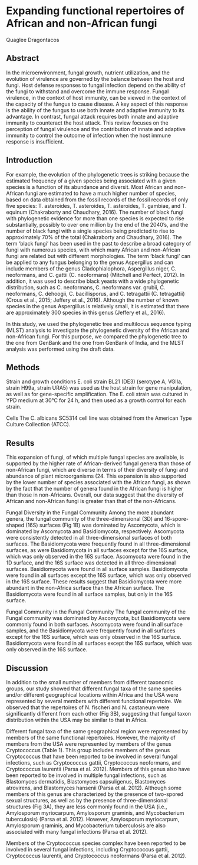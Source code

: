 # Expanding functional repertoires of African and non-African fungi
Quaglee Dragontacos


## Abstract
In the microenvironment, fungal growth, nutrient utilization, and the evolution of virulence are governed by the balance between the host and fungi. Host defense responses to fungal infection depend on the ability of the fungi to withstand and overcome the immune response. Fungal virulence, in the context of host immunity, can be viewed in the context of the capacity of the fungus to cause disease. A key aspect of this response is the ability of the fungus to use both innate and adaptive immunity to its advantage. In contrast, fungal attack requires both innate and adaptive immunity to counteract the host attack. This review focuses on the perception of fungal virulence and the contribution of innate and adaptive immunity to control the outcome of infection when the host immune response is insufficient.


## Introduction
For example, the evolution of the phylogenetic trees is striking because the estimated frequency of a given species being associated with a given species is a function of its abundance and diversit. Most African and non-African fungi are estimated to have a much higher number of species, based on data obtained from the fossil records of the fossil records of only five species: T. asteroides, T. asteroides, T. asteroides, T. gambiae, and T. equinum (Chakraborty and Chaudhary, 2016). The number of black fungi with phylogenetic evidence for more than one species is expected to rise substantially, possibly to over one million by the end of the 2040’s, and the number of black fungi with a single species being predicted to rise to approximately 70% of the total (Chakraborty and Chaudhary, 2016). The term ‘black fungi’ has been used in the past to describe a broad category of fungi with numerous species, with which many African and non-African fungi are related but with different morphologies. The term ‘black fungi’ can be applied to any fungus belonging to the genus Aspergillus and can include members of the genus Cladophialophora, Aspergillus niger, C. neoformans, and C. gattii (C. neoformans) (Mitchell and Perfect, 2012). In addition, it was used to describe black yeasts with a wide phylogenetic distribution, such as C. neoformans, C. neoformans var. grubii, C. neoformans, C. dehoogii, C. bacillisporus, and C. tetragattii (C. tetragattii) (Crous et al., 2015; Jeffery et al., 2016). Although the number of known species in the genus Aspergillus is relatively small, it is estimated that there are approximately 300 species in this genus (Jeffery et al., 2016).

In this study, we used the phylogenetic tree and multilocus sequence typing (MLST) analysis to investigate the phylogenetic diversity of the African and non-African fungi. For this purpose, we compared the phylogenetic tree to the one from GenBank and the one from GenBank of India, and the MLST analysis was performed using the draft data.


## Methods
Strain and growth conditions
E. coli strain BL21 (DE3) (serotype A, VGIIa, strain H99a, strain URA5) was used as the host strain for gene manipulation, as well as for gene-specific amplification. The E. coli strain was cultured in YPD medium at 30°C for 24 h, and then used as a growth control for each strain.

Cells
The C. albicans SC5314 cell line was obtained from the American Type Culture Collection (ATCC).


## Results
This expansion of fungi, of which multiple fungal species are available, is supported by the higher rate of African-derived fungal genera than those of non-African fungi, which are diverse in terms of their diversity of fungi and abundance of plant microorganisms (24. This expansion is also supported by the lower number of species associated with the African fungi, as shown by the fact that the number of genera found in the African fungi is higher than those in non-Africans. Overall, our data suggest that the diversity of African and non-African fungi is greater than that of the non-Africans.

Fungal Diversity in the Fungal Community
Among the more abundant genera, the fungal community of the three-dimensional (3D) and 16-spore-shaped (16S) surfaces (Fig 1B) was dominated by Ascomycota, which is dominated by Ascomycota and Basidiomycota, respectively. Ascomycota were consistently detected in all three-dimensional surfaces of both surfaces. The Basidiomycota were frequently found in all three-dimensional surfaces, as were Basidiomycota in all surfaces except for the 16S surface, which was only observed in the 16S surface. Ascomycota were found in the 1D surface, and the 16S surface was detected in all three-dimensional surfaces. Basidiomycota were found in all surface samples. Basidiomycota were found in all surfaces except the 16S surface, which was only observed in the 16S surface. These results suggest that Basidiomycota were more abundant in the non-Africa surface than the African surface. The Basidiomycota were found in all surface samples, but only in the 16S surface.

Fungal Community in the Fungal Community
The fungal community of the Fungal community was dominated by Ascomycota, but Basidiomycota were commonly found in both surfaces. Ascomycota were found in all surface samples, and the Basidiomycota were frequently found in all surfaces except for the 16S surface, which was only observed in the 16S surface. Basidiomycota were found in all surfaces except the 16S surface, which was only observed in the 16S surface.


## Discussion

In addition to the small number of members from different taxonomic groups, our study showed that different fungal taxa of the same species and/or different geographical locations within Africa and the USA were represented by several members with different functional repertoire. We observed that the repertoires of N. fischeri and N. castaneum were significantly different from each other (Fig 3B), suggesting that fungal taxon distribution within the USA may be similar to that in Africa.

Different fungal taxa of the same geographical region were represented by members of the same functional repertoires. However, the majority of members from the USA were represented by members of the genus Cryptococcus (Table 1). This group includes members of the genus Cryptococcus that have been reported to be involved in several fungal infections, such as Cryptococcus gattii, Cryptococcus neoformans, and Cryptococcus laurentii (Parsa et al. 2012). Members of this genus also have been reported to be involved in multiple fungal infections, such as Blastomyces dermatidis, Blastomyces capsuligenus, Blastomyces atrovirens, and Blastomyces hansenii (Parsa et al. 2012). Although some members of this genus are characterized by the presence of two-spored sexual structures, as well as by the presence of three-dimensional structures (Fig 3A), they are less commonly found in the USA (i.e., Amylosporum myriocarpum, Amylosporum graminis, and Mycobacterium tuberculosis) (Parsa et al. 2012). However, Amylosporum myriocarpum, Amylosporum graminis, and Mycobacterium tuberculosis are also associated with many fungal infections (Parsa et al. 2012).

Members of the Cryptococcus species complex have been reported to be involved in several fungal infections, including Cryptococcus gattii, Cryptococcus laurentii, and Cryptococcus neoformans (Parsa et al. 2012).

